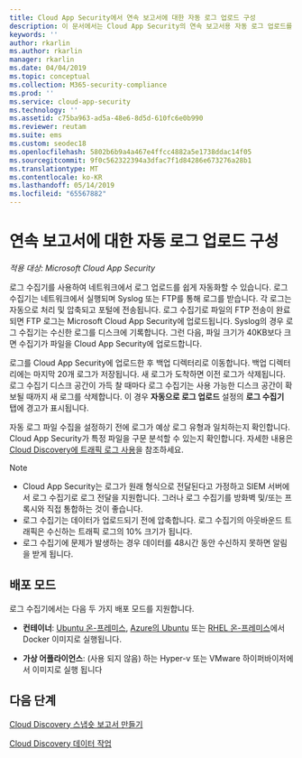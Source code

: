 ```yaml
---
title: Cloud App Security에서 연속 보고서에 대한 자동 로그 업로드 구성
description: 이 문서에서는 Cloud App Security의 연속 보고서용 자동 로그 업로드를 구성하는 프로세스에 대해 설명합니다.
keywords: ''
author: rkarlin
ms.author: rkarlin
manager: rkarlin
ms.date: 04/04/2019
ms.topic: conceptual
ms.collection: M365-security-compliance
ms.prod: ''
ms.service: cloud-app-security
ms.technology: ''
ms.assetid: c75ba963-ad5a-48e6-8d5d-610fc6e0b990
ms.reviewer: reutam
ms.suite: ems
ms.custom: seodec18
ms.openlocfilehash: 5802b6b9a4a467e4ffcc4882a5e1738ddac14f05
ms.sourcegitcommit: 9f0c562322394a3dfac7f1d84286e673276a28b1
ms.translationtype: MT
ms.contentlocale: ko-KR
ms.lasthandoff: 05/14/2019
ms.locfileid: "65567882"
---
```

# <a name="configure-automatic-log-upload-for-continuous-reports"></a>연속 보고서에 대한 자동 로그 업로드 구성

*적용 대상: Microsoft Cloud App Security*

로그 수집기를 사용하여 네트워크에서 로그 업로드를 쉽게 자동화할 수 있습니다. 로그 수집기는 네트워크에서 실행되며 Syslog 또는 FTP를 통해 로그를 받습니다. 각 로그는 자동으로 처리 및 압축되고 포털에 전송됩니다. 로그 수집기로 파일의 FTP 전송이 완료되면 FTP 로그는 Microsoft Cloud App Security에 업로드됩니다. Syslog의 경우 로그 수집기는 수신한 로그를 디스크에 기록합니다. 그런 다음, 파일 크기가 40KB보다 크면 수집기가 파일을 Cloud App Security에 업로드합니다. 

로그를 Cloud App Security에 업로드한 후 백업 디렉터리로 이동합니다. 백업 디렉터리에는 마지막 20개 로그가 저장됩니다. 새 로그가 도착하면 이전 로그가 삭제됩니다. 로그 수집기 디스크 공간이 가득 찰 때마다 로그 수집기는 사용 가능한 디스크 공간이 확보될 때까지 새 로그를 삭제합니다. 이 경우 **자동으로 로그 업로드** 설정의 **로그 수집기** 탭에 경고가 표시됩니다.

자동 로그 파일 수집을 설정하기 전에 로그가 예상 로그 유형과 일치하는지 확인합니다. Cloud App Security가 특정 파일을 구문 분석할 수 있는지 확인합니다. 자세한 내용은 [Cloud Discovery에 트래픽 로그 사용](create-snapshot-cloud-discovery-reports.md#log-format)을 참조하세요.


> [!NOTE]
>-  Cloud App Security는 로그가 원래 형식으로 전달된다고 가정하고 SIEM 서버에서 로그 수집기로 로그 전달을 지원합니다. 그러나 로그 수집기를 방화벽 및/또는 프록시와 직접 통합하는 것이 좋습니다.
>- 로그 수집기는 데이터가 업로드되기 전에 압축합니다. 로그 수집기의 아웃바운드 트래픽은 수신하는 트래픽 로그의 10% 크기가 됩니다. 
>-  로그 수집기에 문제가 발생하는 경우 데이터를 48시간 동안 수신하지 못하면 알림을 받게 됩니다.
>

## <a name="deployment-modes"></a>배포 모드

로그 수집기에서는 다음 두 가지 배포 모드를 지원합니다.

-   **컨테이너**: [Ubuntu 온-프레미스](discovery-docker-ubuntu.md), [Azure의 Ubuntu](discovery-docker-ubuntu-azure.md) 또는 [RHEL 온-프레미스](discovery-docker-ubuntu.md)에서 Docker 이미지로 실행됩니다. 

-   **가상 어플라이언스**:  (사용 되지 않음) 하는 Hyper-v 또는 VMware 하이퍼바이저에서 이미지로 실행 됩니다




## <a name="next-steps"></a>다음 단계
 
[Cloud Discovery 스냅숏 보고서 만들기](create-snapshot-cloud-discovery-reports.md)

[Cloud Discovery 데이터 작업](working-with-cloud-discovery-data.md)

